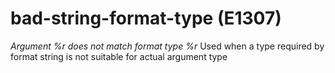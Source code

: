 # bad-string-format-type (E1307)
*Argument %r does not match format type %r* Used when a type required by
format string is not suitable for actual argument type

